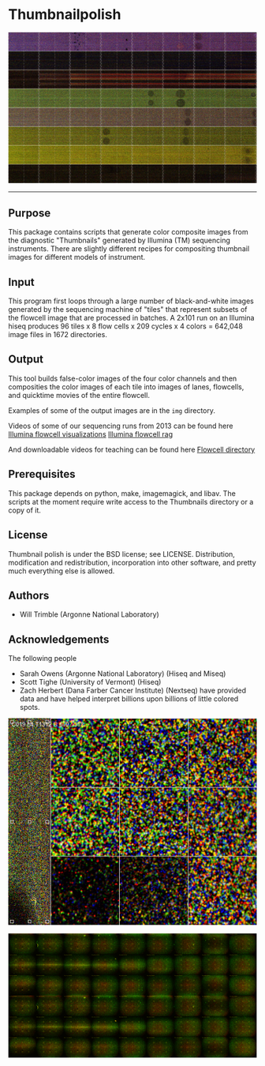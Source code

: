 # Thumbnailpolish
![Color rendering of a hiseq flowcell](img/cell-106.small.gif)
***
## Purpose
This package contains scripts that generate color composite images 
from the diagnostic "Thumbnails" generated by Illumina (TM) sequencing
instruments.  There are slightly different recipes for compositing
thumbnail images for different models of instrument.

## Input 
This program first loops through a large number of black-and-white
images generated by the sequencing machine of "tiles" that represent
subsets of the flowcell image that are processed in batches.  A 2x101
run on an Illumina hiseq produces 96 tiles x 8 flow cells x 209 cycles
x 4 colors = 642,048 image files in 1672 directories.  

## Output
This tool builds false-color images of the four color channels and
then composities the color images of each tile into images of lanes, 
flowcells, and quicktime movies of the entire flowcell.

Examples of some of the output images are in the `img` directory.

Videos of some of our sequencing runs from 2013 can be found here 
[Illumina flowcell visualizations](http://tinyurl.com/sequencingisbeautiful)
[Illumina flowcell rag](http://tinyurl.com/illuminaflowcellrag)

And downloadable videos for teaching can be found here
[Flowcell directory](http://www.mcs.anl.gov/~trimble/flowcell)

## Prerequisites
This package depends on python, make, imagemagick, and libav.
The scripts at the moment require write access to the Thumbnails
directory or a copy of it.

## License
Thumbnail polish is under the BSD license; see LICENSE.
Distribution, modification and redistribution, incorporation
into other software, and pretty much everything else is allowed.

## Authors
*   Will Trimble (Argonne National Laboratory)

## Acknowledgements
The following people 
*   Sarah Owens (Argonne National Laboratory) (Hiseq and Miseq) 
*   Scott Tighe (University of Vermont) (Hiseq) 
*   Zach Herbert (Dana Farber Cancer Institute)  (Nextseq)
have provided data and have helped interpret billions upon billions of 
little colored spots.  

![Color rendering of diagnostic tile image](img/s_4_1312_color.gif)

![Color rendering of Nextseq flowcel images](img/nextseq-cell.small.gif)

